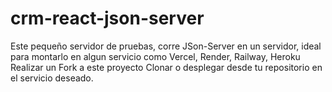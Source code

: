 ﻿# crm-react-json-server

Este pequeño servidor de pruebas, corre JSon-Server en un servidor, ideal para montarlo en algun servicio como Vercel, Render, Railway, Heroku
Realizar un Fork a este proyecto
Clonar o desplegar desde tu repositorio en el servicio deseado.

